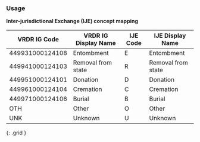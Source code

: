 ### Usage

**Inter-jurisdictional Exchange (IJE) concept mapping**

|VRDR IG Code | VRDR IG Display Name | IJE Code |IJE Display Name
| -------- | -------- | -------- | --------|
|449931000124108|Entombment|E|Entombment|
|449941000124103|Removal from state|R|Removal from state|
|449951000124101|Donation|D|Donation|
|449961000124104|Cremation|C|Cremation|
|449971000124106|Burial|B|Burial|
|OTH|Other|O|Other|
|UNK|Unknown|U|Unknown|
{: .grid }
